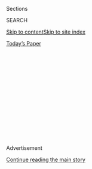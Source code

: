 <div id="app">

<div>

<div>

<div>

<div class="NYTAppHideMasthead css-1q2w90k e1suatyy0">

<div class="section css-ui9rw0 e1suatyy2">

<div class="css-eph4ug er09x8g0">

<div class="css-6n7j50">

</div>

<span class="css-1dv1kvn">Sections</span>

<div class="css-10488qs">

<span class="css-1dv1kvn">SEARCH</span>

</div>

[Skip to content](#site-content)[Skip to site index](#site-index)

</div>

<div class="css-10698na e1huz5gh0">

</div>

</div>

<div id="masthead-bar-one" class="section hasLinks css-15hmgas e1csuq9d3">

<div class="css-uqyvli e1csuq9d0">

</div>

<div class="css-1uqjmks e1csuq9d1">

</div>

<div class="css-9e9ivx">

[](https://myaccount.nytimes.com/auth/login?response_type=cookie&client_id=vi)

</div>

<div class="css-1bvtpon e1csuq9d2">

[Today’s Paper](https://www.nytimes.com/section/todayspaper)

</div>

</div>

</div>

</div>

<div data-aria-hidden="false">

<div id="site-content" role="main">

<div>

<div class="css-1aor85t" style="opacity:0.000000001;z-index:-1;visibility:hidden">

<div class="css-1hqnpie">

<div class="css-epjblv">

<span class="css-17xtcya">[Opinion](/section/opinion)</span><span class="css-x15j1o">|</span><span class="css-fwqvlz">Trump
and His Allies Think They Know Who Counts</span>

</div>

<div class="css-k008qs">

<div class="css-1iwv8en">

<span class="css-18z7m18"></span>

<div>

</div>

</div>

<span class="css-1n6z4y">https://nyti.ms/2PAvRr6</span>

<div class="css-1705lsu">

<div class="css-4xjgmj">

<div class="css-4skfbu" role="toolbar" data-aria-label="Social Media Share buttons, Save button, and Comments Panel with current comment count" data-testid="share-tools">

  - 
  - 
  - 
  - 
    
    <div class="css-6n7j50">
    
    </div>

  - 
  - 

</div>

</div>

</div>

</div>

</div>

</div>

<div id="NYT_TOP_BANNER_REGION" class="css-13pd83m">

</div>

<div id="top-wrapper" class="css-1sy8kpn">

<div id="top-slug" class="css-l9onyx">

Advertisement

</div>

[Continue reading the main story](#after-top)

<div class="ad top-wrapper" style="text-align:center;height:100%;display:block;min-height:250px">

<div id="top" class="place-ad" data-position="top" data-size-key="top">

</div>

</div>

<div id="after-top">

</div>

</div>

<div>

<div class="css-v5btjw etb61u70">

<div class="css-v05ibm etb61u71">

[Opinion](/section/opinion)

</div>

</div>

<div id="sponsor-wrapper" class="css-1hyfx7x">

<div id="sponsor-slug" class="css-19vbshk">

Supported by

</div>

[Continue reading the main story](#after-sponsor)

<div id="sponsor" class="ad sponsor-wrapper" style="text-align:center;height:100%;display:block">

</div>

<div id="after-sponsor">

</div>

</div>

<div class="css-186x18t">

</div>

<div class="css-1vkm6nb ehdk2mb0">

# Trump and His Allies Think They Know Who Counts

</div>

But history has a way of confounding those who think they can control
it.

<div class="css-18e8msd">

<div class="css-vp77d3 epjyd6m0">

<div class="css-1p10dcb ey68jwv0" data-aria-hidden="true">

[![Jamelle
Bouie](https://static01.nyt.com/images/2019/01/24/opinion/jamelle-bouie/jamelle-bouie-thumbLarge-v3.png
"Jamelle Bouie")](https://www.nytimes.com/column/jamelle-bouie)

</div>

<div class="css-1baulvz">

By [<span class="css-1baulvz last-byline" itemprop="name">Jamelle
Bouie</span>](https://www.nytimes.com/column/jamelle-bouie)

<div class="css-8atqhb">

Opinion Columnist

</div>

</div>

</div>

  - Aug. 7, 2020

  - 
    
    <div class="css-4xjgmj">
    
    <div class="css-d8bdto" role="toolbar" data-aria-label="Social Media Share buttons, Save button, and Comments Panel with current comment count" data-testid="share-tools">
    
      - 
      - 
      - 
      - 
        
        <div class="css-6n7j50">
        
        </div>
    
      - 
      - 
    
    </div>
    
    </div>

</div>

<div class="css-79elbk" data-testid="photoviewer-wrapper">

<div class="css-z3e15g" data-testid="photoviewer-wrapper-hidden">

</div>

<div class="css-1a48zt4 ehw59r15" data-testid="photoviewer-children">

![<span class="css-16f3y1r e13ogyst0" data-aria-hidden="true">Demonstrators
protested the proposed addition of a citizenship question to the 2020
census in
2019.</span><span class="css-cnj6d5 e1z0qqy90" itemprop="copyrightHolder"><span class="css-1ly73wi e1tej78p0">Credit...</span><span><span>Mandel
Ngan/Agence France-Presse — Getty
Images</span></span></span>](https://static01.nyt.com/images/2020/08/08/opinion/08bouie_print/merlin_153869544_fe018d11-1ded-4eef-909b-30ab36d22516-articleLarge.jpg?quality=75&auto=webp&disable=upscale)

</div>

</div>

</div>

<div class="section meteredContent css-1r7ky0e" name="articleBody" itemprop="articleBody">

<div class="css-1fanzo5 StoryBodyCompanionColumn">

<div class="css-53u6y8">

Over the last few years, the Trump administration has fought to shape
the 2020 census to its political benefit and the benefit of the
Republican Party. In 2018, it sought to
[introduce](https://www.scotusblog.com/2019/07/trump-administration-ends-effort-to-include-citizenship-question-on-2020-census/)
a citizenship question on the census itself, to reduce response rates
among immigrant communities. Then, after that was rebuffed by the
Supreme Court, it tried to
[exclude](https://www.vox.com/policy-and-politics/2020/7/21/21328714/trump-executive-order-immigration-census-2020-redistricting)
unauthorized immigrants altogether, in direct conflict with the
Constitution, which calls on Congress to count “the whole number of
persons in each State.” Now it wants to
[cut](https://www.npr.org/2020/08/03/898548910/census-cut-short-a-month-rushes-to-finish-all-counting-efforts-by-sept-30)
the census short and deliver it uncompleted — a last-ditch effort to rig
the nation’s politics for the sake of its exclusionary political vision.

The goal is to freeze political representation in place as much as
possible; to keep demographic change — the growing share of Americans
who are Black, Hispanic and Asian-American — from swamping the
Republican Party’s ability to win national elections with a white,
heavily rural minority.

The census, as Trump and his allies correctly understand, is a critical
source of dynamism within the American political system. A political
majority (or in Trump’s case, a
[minority](https://www.nytimes.com/2020/08/04/opinion/trump-2020-electoral-college.html))
can try to insulate itself from demographic shifts and transformations,
but the fact of mandatory reapportionment makes that difficult. New
people — whether immigrants or Americans moving from place to place —
will always mean new politics.

It is ironic, then, that the origin of the census lies less in
principles of democratic representation, and more in the interests of
slaveholders, who wanted political recognition of their slave wealth,
with constitutional assurance that this peculiar interest would always
weigh on future apportionment. But in a perfect example of unintended
consequences, the slaveholders’ push for a census would help lay the
groundwork for the end of the institution itself.

</div>

</div>

<div class="css-1fanzo5 StoryBodyCompanionColumn">

<div class="css-53u6y8">

The decennial federal census comes out of the fight over congressional
representation at the Constitutional Convention. Upon gathering in
Philadelphia in 1787, the delegates agreed quickly that the United
States should have a bicameral legislature, in keeping with the Virginia
Plan, James Madison’s blueprint for a new national government. They
agreed, too, that the lower house of Congress should be directly elected
by voters, with the upper house chosen indirectly. But they disagreed,
sharply, over apportionment.

<div class="css-1q1hscp">

<div class="css-1xk4eoy">

<div id="JBO">

</div>

</div>

</div>

Madison’s plan called for apportioning representation in both chambers
of the national legislature
[according](https://avalon.law.yale.edu/18th_century/vatexta.asp) to
“the quotas of contribution, or to the number of free inhabitants, as
the one or the other rule may seem best in different cases.”
Proportional representation, he thought, would lead larger states like
Pennsylvania and his native Virginia to join the union, since they would
have greater say in government. As would the smaller states of the lower
South — North Carolina, South Carolina and Georgia — which were expected
to experience rapid growth as a result of new migrants and the “[natural
increase](https://www.monticello.org/thomas-jefferson/jefferson-slavery/the-business-of-slavery-at-monticello/)”
of slaves.

Of course, it wouldn’t be so easy. Under the original Articles of
Confederation, each state claimed equal representation in Congress.
Small state delegates like those from Delaware and Connecticut liked
that arrangement and sought to preserve it as much as possible. Against
supporters of population-based apportionment — who
[noted](https://avalon.law.yale.edu/18th_century/debates_629.asp) it was
“the rights of the people composing” the states who deserved
representation — small state delegates argued that the federal
government was to be formed for states “in their political capacity, as
well as for the individuals composing them.” Besides, they continued,
larger states would dominate the government if the convention abandoned
the principle of equal representation.

The solution, as most Americans know, was the “Great Compromise,” in
which equal state voting would survive in the Senate and proportional
representation would prevail in the House of Representatives. This was a
momentous decision, not just because it kept the convention from falling
apart, although it did, but because it dictated the shape of the
compromise over *how* to actually proportion representation.

</div>

</div>

<div class="css-1fanzo5 StoryBodyCompanionColumn">

<div class="css-53u6y8">

At the time, Michael J. Klarman, a legal historian, noted in “[The
Framers’
Coup](https://global.oup.com/academic/product/the-framers-coup-9780199942039?facet_narrowbyreleaseDate_facet=Released%20this%20month&facet_narrowbybinding_facet=Ebook&facet_narrowbytype_facet=General%20Interest&lang=en&cc=us):
The Making of the United States Constitution,” that “most elite
statesmen believed that political representation ought to reflect wealth
as well as population” and “several state constitutions provided for
legislative apportionment based partly on wealth.” As Charles Cotesworth
Pinckney of South Carolina argued, the South’s “superior wealth” should
have “its due weight in the government.” And northern delegates like
Rufus King of Massachusetts sympathized with this view, confessing he
“had always expected that as the southern states are the richest, they
would not league themselves with the northern unless some respect were
paid to their superior wealth.”

If equal state representation — which disregarded the size and wealth of
each state — was the rule for the Senate, then proportional
representation in the House had to factor in wealth, including the
ownership of slaves, the major economic interest for the South. This led
us to the three-fifths clause, based off a proposed “federal ratio” for
taxation under the Articles, which ensured slave wealth representation.
“The three-fifths clause,” the historian George William Van Cleve
writes in “[A Slaveholders’
Union](https://press.uchicago.edu/ucp/books/book/chicago/S/bo9270100.html):
Slavery, Politics, and the Constitution in the early American Republic,”
“was the explicitly chosen political-security foundation for the
constitutional bargain protecting the political economy of the slave
states.”

Even still, in its initial apportionment of the House, the committee
responsible gave the eight northern states a modest seven-seat advantage
over the five southern states, [36 to 29](https://d.pr/f/hDu7Kf). More
important, as the historian Jack N. Rakove explains in “[Original
Meanings](https://www.penguinrandomhouse.com/books/137447/original-meanings-by-jack-n-rakove/):
Politics and Ideas in the Making of the Constitution,” the committee
left reapportionment up to the discretion of Congress. “The Atlantic
States having the government in their own hands, may take care of their
own interest,” explained Nathaniel Gorham of Massachusetts, “by dealing
out the right of Representation in safe proportions to the Western
States.”

This was a problem for the Southerners, who were already unhappy with
their initial minority status in the Legislature. Discretionary
reapportionment gave the northern majority control over the political
future of the region. As I said earlier, there was broad expectation of
rapid growth in the South and its western lands, including among
enslaved people. Would a northern majority account for slave growth in
its reapportionment? Would it give equal political representation to the
migrants of the Southwest? Or would it entrench itself against
demographic change? “Those who have power in their hands,”
[warned](https://avalon.law.yale.edu/18th_century/debates_711.asp)
George Mason of Virginia, “will not give it up while they can retain
it.”

The solution was to take reapportionment out of the hands of Congress.
“According to the present population of America,” Mason
[declared](https://teachingamericanhistory.org/resources/ratification/elliot/vol5/0711_1787/),
“the northern part of it had a right to preponderate, and he could not
deny it. But he wished it not to preponderate hereafter when the reason
no longer continued.”

Northern delegates resisted, but they lost. “The apportionment of
representatives in the future,” Klarman writes, “would be based on a
census, which the Constitution would require Congress to undertake
within three years of its first meeting and then again once every
decade.” And slaves would be counted on the same three-fifths basis as
they were for the initial apportionment of the House. To assuage a
northern public that might object to representation for enslaved people,
a Pennsylvania delegate, Gouverneur Morris, proposed a clause to tie
representation to taxation, which had not yet been under discussion.

Instead of saying outright that enslaved people would count for
representation, they would link representation to “[direct
taxes](https://avalon.law.yale.edu/18th_century/debates_913.asp)” (which
no delegate [expected](https://d.pr/n/B8wyIJ) the federal government to
ever impose) and link *that* to a population that included slaves. “The
delegates could pretend that they were not doing what they were actually
doing,” the historian Robin L. Einhorn explains in “[American Taxation,
American
Slavery](https://books.google.com/books/about/American_Taxation_American_Slavery.html?id=97qls5TNm_8C&source=kp_book_description).”
She quotes delegate James Wilson of Pennsylvania making this exact
point: “Less umbrage would perhaps be taken” against “an admission of
the slaves into the rule of representation, if it should be so expressed
as to make them indirectly only an ingredient in the rule, by saying
they should enter into the rule of taxation: and as representation was
to be according to taxation, the end would be equally attained.”

</div>

</div>

<div class="css-1fanzo5 StoryBodyCompanionColumn">

<div class="css-53u6y8">

In other words, as with so much of the Constitution of 1787, the census
is wrapped up in slavery as an institution of significant political and
economic influence. And the slaveholder gambit worked, for a time. As
slavery grew to new heights in the first decades of the 19th century,
mandatory reapportionment gave greater influence to the slaveholding
South, providing it with a strong grip on the federal government.

But what no one at the time of the founding could have anticipated was
mass immigration to the Northern states and its territories. Millions of
immigrants — the bulk arriving from Germany, Ireland and Britain —
reached American shores between 1830 and 1860. Rather than settle in the
South to compete with enslaved Africans, they remained in the North,
moving to cities like New York and Boston or going west to states like
Ohio, Michigan, Missouri and Wisconsin.

These immigrants changed the face of American politics. Germans, in
particular, would play a significant role in the mass antislavery
politics of the 1850s. “German émigrés joined existing radical
movements, the labor movement, land reform, and abolition while others
became free soilers,” the historian Manisha Sinha writes in “[The
Slave’s
Cause](https://yalebooks.yale.edu/book/9780300227116/slaves-cause): A
History of Abolition.” German refugees from the failed revolutions of
1848 “formed alliances with abolitionists and brought a substantial
section of the German immigrant population into the Republican Party.”

And the census, of course, helped ensure that these demographic and
cultural and ideological changes would make their way into Congress. The
decade before the Civil War saw an influx of antislavery congressmen
into the House of Representatives, first as Free Soilers, then as
Republicans. Indeed, it is the rise of a popular antislavery politics
that sets up the legislative confrontations and political realignments
of the 1850s that culminated in the election of Abraham Lincoln in 1860.

The census is completely unassuming. Almost no one outside of
politicians, bureaucrats and the professionally interested thinks about
it, or about reapportionment. But these provisions are quietly powerful
parts of our constitutional order. Their creation, Van Cleve notes,
meant acceptance of the idea that the political majority “should be
continuously represented in government, no matter where that majority
was found within the nation’s expanding boundaries.” It meant that no
existing political majority could ever fully insulate itself from the
winds of change.

Southern slaveholders were, among the delegates to Philadelphia, the
least committed to popular government. South Carolina, to use one
example, would be a planter oligarchy until after the Civil War. But in
their drive to protect their political and economic interests, they
introduced a mechanism for population representation that eventually
helped fuel the forces of abolition.

None of this was inevitable, and it was certainly unintended. If there
is a greater lesson here, it has everything to do with chance and
circumstance and the contingency of human affairs. It’s a reminder that
in the political realm there are no final victories or permanent
defeats. At a time when just such dreams and fears are pushing our
politics to dangerous places, this is very much something worth
remembering.

</div>

</div>

<div>

</div>

<div class="css-1fanzo5 StoryBodyCompanionColumn">

<div class="css-53u6y8">

*The Times is committed to publishing* [*a diversity of
letters*](https://www.nytimes.com/2019/01/31/opinion/letters/letters-to-editor-new-york-times-women.html)
*to the editor. We’d like to hear what you think about this or any of
our articles. Here are some*
[*tips*](https://help.nytimes.com/hc/en-us/articles/115014925288-How-to-submit-a-letter-to-the-editor)*.
And here's our email:*
[*letters@nytimes.com*](mailto:letters@nytimes.com)*.*

*Follow The New York Times Opinion section on*
[*Facebook*](https://www.facebook.com/nytopinion)*,* [*Twitter
(@NYTopinion)*](http://twitter.com/NYTOpinion) *and*
[*Instagram*](https://www.instagram.com/nytopinion/)*.*

</div>

</div>

</div>

<div>

</div>

<div>

</div>

<div>

</div>

<div>

<div id="bottom-wrapper" class="css-1ede5it">

<div id="bottom-slug" class="css-l9onyx">

Advertisement

</div>

[Continue reading the main story](#after-bottom)

<div id="bottom" class="ad bottom-wrapper" style="text-align:center;height:100%;display:block;min-height:90px">

</div>

<div id="after-bottom">

</div>

</div>

</div>

</div>

</div>

## Site Index

<div>

</div>

## Site Information Navigation

  - [© <span>2020</span> <span>The New York Times
    Company</span>](https://help.nytimes.com/hc/en-us/articles/115014792127-Copyright-notice)

<!-- end list -->

  - [NYTCo](https://www.nytco.com/)
  - [Contact
    Us](https://help.nytimes.com/hc/en-us/articles/115015385887-Contact-Us)
  - [Work with us](https://www.nytco.com/careers/)
  - [Advertise](https://nytmediakit.com/)
  - [T Brand Studio](http://www.tbrandstudio.com/)
  - [Your Ad
    Choices](https://www.nytimes.com/privacy/cookie-policy#how-do-i-manage-trackers)
  - [Privacy](https://www.nytimes.com/privacy)
  - [Terms of
    Service](https://help.nytimes.com/hc/en-us/articles/115014893428-Terms-of-service)
  - [Terms of
    Sale](https://help.nytimes.com/hc/en-us/articles/115014893968-Terms-of-sale)
  - [Site Map](https://spiderbites.nytimes.com)
  - [Help](https://help.nytimes.com/hc/en-us)
  - [Subscriptions](https://www.nytimes.com/subscription?campaignId=37WXW)

</div>

</div>

</div>

</div>
